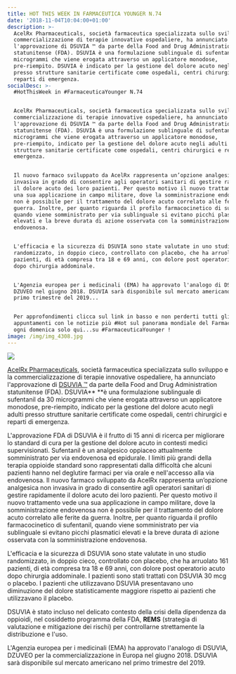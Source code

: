 ```yaml
---
title: HOT THIS WEEK IN FARMACEUTICA YOUNGER N.74
date: '2018-11-04T10:04:00+01:00'
description: >-
  AcelRx Pharmaceuticals, società farmaceutica specializzata sullo sviluppo e la
  commercializzazione di terapie innovative ospedaliere, ha annunciato
  l'approvazione di DSUVIA ™ da parte della Food and Drug Administration
  statunitense (FDA). DSUVIA è una formulazione sublinguale di sufentanil da 30
  microgrammi che viene erogata attraverso un applicatore monodose,
  pre-riempito. DSUVIA è indicato per la gestione del dolore acuto negli adulti
  presso strutture sanitarie certificate come ospedali, centri chirurgici e
  reparti di emergenza. 
socialDesc: >-
  #HotThisWeek in #FarmaceuticaYounger N.74


  AcelRx Pharmaceuticals, società farmaceutica specializzata sullo sviluppo e la
  commercializzazione di terapie innovative ospedaliere, ha annunciato
  l'approvazione di DSUVIA ™ da parte della Food and Drug Administration
  statunitense (FDA). DSUVIA è una formulazione sublinguale di sufentanil da 30
  microgrammi che viene erogata attraverso un applicatore monodose,
  pre-riempito, indicato per la gestione del dolore acuto negli adulti presso
  strutture sanitarie certificate come ospedali, centri chirurgici e reparti di
  emergenza. 


  Il nuovo farmaco sviluppato da AcelRx rappresenta un’opzione analgesica non
  invasiva in grado di consentire agli operatori sanitari di gestire rapidamente
  il dolore acuto dei loro pazienti. Per questo motivo il nuovo trattamento vede
  una sua applicazione in campo militare, dove la somministrazione endovenosa
  non è possibile per il trattamento del dolore acuto correlato alle ferite da
  guerra. Inoltre, per quanto riguarda il profilo farmacocinetico di sufentanil,
  quando viene somministrato per via sublinguale si evitano picchi plasmatici
  elevati e la breve durata di azione osservata con la somministrazione
  endovenosa.


  L'efficacia e la sicurezza di DSUVIA sono state valutate in uno studio
  randomizzato, in doppio cieco, controllato con placebo, che ha arruolato 161
  pazienti, di età compresa tra 18 e 69 anni, con dolore post operatorio acuto
  dopo chirurgia addominale.


  L'Agenzia europea per i medicinali (EMA) ha approvato l'analogo di DSUVIA,
  DZUVEO nel giugno 2018. DSUVIA sarà disponibile sul mercato americano nel
  primo trimestre del 2019...


  Per approfondimenti clicca sul link in basso e non perderti tutti gli
  appuntamenti con le notizie più #Hot sul panorama mondiale del Farmaceutico,
  ogni domenica solo qui...su #FarmaceuticaYounger !
image: /img/img_4308.jpg
---
```

![](/img/img_4308.jpg)

[AcelRx Pharmaceuticals](http://ir.acelrx.com/news-releases/news-release-details/acelrx-announces-fda-approval-dsuviatm), società farmaceutica specializzata sullo sviluppo e la commercializzazione di terapie innovative ospedaliere, ha annunciato l'approvazione di [DSUVIA ™](https://www.fda.gov/NewsEvents/Newsroom/PressAnnouncements/ucm624968.htm) da parte della Food and Drug Administration statunitense (FDA). DSUVIA** **è una formulazione sublinguale di sufentanil da 30 microgrammi che viene erogata attraverso un applicatore monodose, pre-riempito, indicato per la gestione del dolore acuto negli adulti presso strutture sanitarie certificate come ospedali, centri chirurgici e reparti di emergenza. 

L'approvazione FDA di DSUVIA è il frutto di 15 anni di ricerca per migliorare lo standard di cura per la gestione del dolore acuto in contesti medici supervisionati. Sufentanil è un analgesico oppiaceo attualmente somministrato per via endovenosa ed epidurale. I limiti più grandi della terapia oppioide standard sono rappresentati dalla difficoltà che alcuni pazienti hanno nel deglutire farmaci per via orale e nell'accesso alla via endovenosa. Il nuovo farmaco sviluppato da AcelRx rappresenta un’opzione analgesica non invasiva in grado di consentire agli operatori sanitari di gestire rapidamente il dolore acuto dei loro pazienti. Per questo motivo il nuovo trattamento vede una sua applicazione in campo militare, dove la somministrazione endovenosa non è possibile per il trattamento del dolore acuto correlato alle ferite da guerra. Inoltre, per quanto riguarda il profilo farmacocinetico di sufentanil, quando viene somministrato per via sublinguale si evitano picchi plasmatici elevati e la breve durata di azione osservata con la somministrazione endovenosa.

L'efficacia e la sicurezza di DSUVIA sono state valutate in uno studio randomizzato, in doppio cieco, controllato con placebo, che ha arruolato 161 pazienti, di età compresa tra 18 e 69 anni, con dolore post operatorio acuto dopo chirurgia addominale. I pazienti sono stati trattati con DSUVIA 30 mcg o placebo. I pazienti che utilizzavano DSUVIA presentavano uno diminuzione del dolore statisticamente maggiore rispetto ai pazienti che utilizzavano il placebo. 

DSUVIA è stato incluso nel delicato contesto della crisi della dipendenza da oppioidi, nel cosiddetto programma della FDA, **REMS** (strategia di valutazione e mitigazione dei rischi) per controllarne strettamente la distribuzione e l'uso. 

L'Agenzia europea per i medicinali (EMA) ha approvato l'analogo di DSUVIA, DZUVEO per la commercializzazione in Europa nel giugno 2018. DSUVIA sarà disponibile sul mercato americano nel primo trimestre del 2019.
